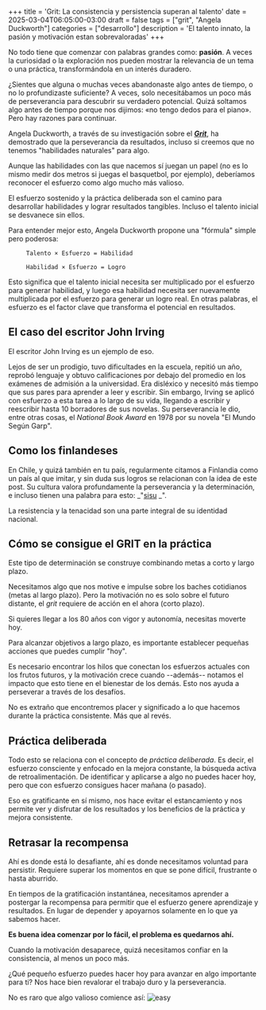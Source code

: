 +++
title = 'Grit: La consistencia y persistencia superan al talento'
date = 2025-03-04T06:05:00-03:00
draft = false
tags = ["grit", "Angela Duckworth"]
categories = ["desarrollo"]
description = 'El talento innato, la pasión y motivación estan sobrevaloradas'
+++

No todo tiene que comenzar con palabras grandes como: **pasión**. A veces la curiosidad o la exploración nos pueden mostrar la relevancia de un tema o una práctica, transformándola en un interés duradero.

¿Sientes que alguna o muchas veces abandonaste algo antes de tiempo, o no lo profundizaste suficiente? A veces, solo necesitábamos un poco más de perseverancia para descubrir su verdadero potencial. Quizá soltamos algo antes de tiempo porque nos dijimos: «no tengo dedos para el piano». Pero hay razones para continuar.

Angela Duckworth, a través de su investigación sobre el **_[Grit](https://angeladuckworth.com/grit-book/)_**, ha demostrado que la perseverancia da resultados, incluso si creemos que no tenemos "habilidades naturales" para algo.

Aunque las habilidades con las que nacemos sí juegan un papel (no es lo mismo medir dos metros si juegas el basquetbol, por ejemplo), deberíamos reconocer el esfuerzo como algo mucho más valioso.

El esfuerzo sostenido y la práctica deliberada son el camino para desarrollar habilidades y lograr resultados tangibles. Incluso el talento inicial se desvanece sin ellos.

Para entender mejor esto, Angela Duckworth propone una "fórmula" simple pero poderosa:

	     Talento × Esfuerzo = Habilidad
	
	     Habilidad × Esfuerzo = Logro

Esto significa que el talento inicial necesita ser multiplicado por el esfuerzo para generar habilidad, y luego esa habilidad necesita ser nuevamente multiplicada por el esfuerzo para generar un logro real. En otras palabras, el esfuerzo es el factor clave que transforma el potencial en resultados.

## El caso del escritor John Irving
El escritor John Irving es un ejemplo de eso.

Lejos de ser un prodigio, tuvo dificultades en la escuela, repitió un año, reprobó lenguaje y obtuvo calificaciones por debajo del promedio en los exámenes de admisión a la universidad. Era disléxico y necesitó más tiempo que sus pares para aprender a leer y escribir. Sin embargo, Irving se aplicó con esfuerzo a esta tarea a lo largo de su vida, llegando a escribir y reescribir hasta 10 borradores de sus novelas. Su perseverancia le dio, entre otras cosas, el *National Book Award* en 1978 por su novela "El Mundo Según Garp".

## Como los finlandeses
En Chile, y quizá también en tu país, regularmente citamos a Finlandia como un país al que imitar, y sin duda sus logros se relacionan con la idea de este post. Su cultura valora profundamente la perseverancia y la determinación, e incluso tienen una palabra para esto: _"[sisu](https://es.wikipedia.org/wiki/Sisu) _".

La resistencia y la tenacidad son una parte integral de su identidad nacional.

## Cómo se consigue el GRIT en la práctica
Este tipo de determinación se construye combinando metas a corto y largo plazo.

Necesitamos algo que nos motive e impulse sobre los baches cotidianos (metas al largo plazo). Pero la motivación no es solo sobre el futuro distante, el *grit* requiere de acción en el ahora (corto plazo).

Si quieres llegar a los 80 años con vigor y autonomía, necesitas moverte hoy.

Para alcanzar objetivos a largo plazo, es importante establecer pequeñas acciones que puedes cumplir "hoy".

Es necesario encontrar los hilos que conectan los esfuerzos actuales con los frutos futuros, y la motivación crece cuando --además-- notamos el impacto que esto tiene en el bienestar de los demás. Esto nos ayuda a perseverar a través de los desafíos.

No es extraño que encontremos placer y significado a lo que hacemos durante la práctica consistente. Más que al revés.

## Práctica deliberada
Todo esto se relaciona con el concepto de *práctica deliberada*. Es decir, el esfuerzo consciente y enfocado en la mejora constante, la búsqueda activa de retroalimentación. De identificar y aplicarse a algo no puedes hacer hoy, pero que con esfuerzo consigues hacer mañana (o pasado).

Eso es gratificante en sí mismo, nos hace evitar el estancamiento y nos permite ver y disfrutar de los resultados y los beneficios de la práctica y mejora consistente.

## Retrasar la recompensa
Ahí es donde está lo desafiante, ahí es donde necesitamos voluntad para persistir. Requiere superar los momentos en que se pone difícil, frustrante o hasta aburrido.

En tiempos de la gratificación instantánea, necesitamos aprender a postergar la recompensa para permitir que el esfuerzo genere aprendizaje y resultados. En lugar de depender y apoyarnos solamente en lo que ya sabemos hacer. 

**Es buena idea comenzar por lo fácil, el problema es quedarnos ahí.**

Cuando la motivación desaparece, quizá necesitamos confiar en la consistencia, al menos un poco más.

¿Qué pequeño esfuerzo puedes hacer hoy para avanzar en algo importante para ti? Nos hace bien revalorar el trabajo duro y la perseverancia.

No es raro que algo valioso comience así:
![easy](/img/easy.jpg)